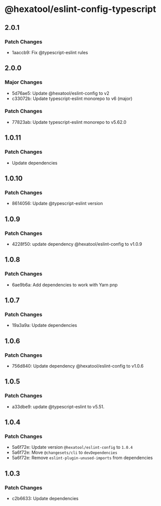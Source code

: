 # @hexatool/eslint-config-typescript

## 2.0.1

### Patch Changes

- 1aaccb9: Fix @typescript-eslint rules

## 2.0.0

### Major Changes

- 5d76ae5: Update @hexatool/eslint-config to v2
- c33072b: Update typescript-eslint monorepo to v6 (major)

### Patch Changes

- 77823ab: Update typescript-eslint monorepo to v5.62.0

## 1.0.11

### Patch Changes

- Update dependencies

## 1.0.10

### Patch Changes

- 8614056: Update @typescript-eslint version

## 1.0.9

### Patch Changes

- 4228f50: update dependency @hexatool/eslint-config to v1.0.9

## 1.0.8

### Patch Changes

- 6ae9b6a: Add dependencies to work with Yarn pnp

## 1.0.7

### Patch Changes

- 19a3a9a: Update dependencies

## 1.0.6

### Patch Changes

- 756d840: Update dependency @hexatool/eslint-config to v1.0.6

## 1.0.5

### Patch Changes

- a33dbe9: update @typescript-eslint to v5.51.

## 1.0.4

### Patch Changes

- 5a6f72e: Update version `@hexatool/eslint-config` to `1.0.4`
- 5a6f72e: Move `@changesets/cli` to `devDependencies`
- 5a6f72e: Remove `eslint-plugin-unused-imports` from dependencies

## 1.0.3

### Patch Changes

- c2b6633: Update dependencies
